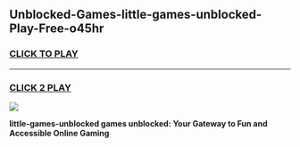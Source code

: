 
## Unblocked-Games-little-games-unblocked-Play-Free-o45hr
<h3>
<a href="https://premium76.site?title=little-games-unblocked&ref=10A">CLICK TO PLAY</a></h3>
<hr>

<h3>
<a href="https://premium76.site?title=little-games-unblocked&ref=10A">CLICK 2 PLAY</a>
  
</h3>

<a href="https://premium76.site?title=little-games-unblocked&ref=10A"><img src="https://clearcache.store/games.png"></a>


**little-games-unblocked games unblocked: Your Gateway to Fun and Accessible Online Gaming**
